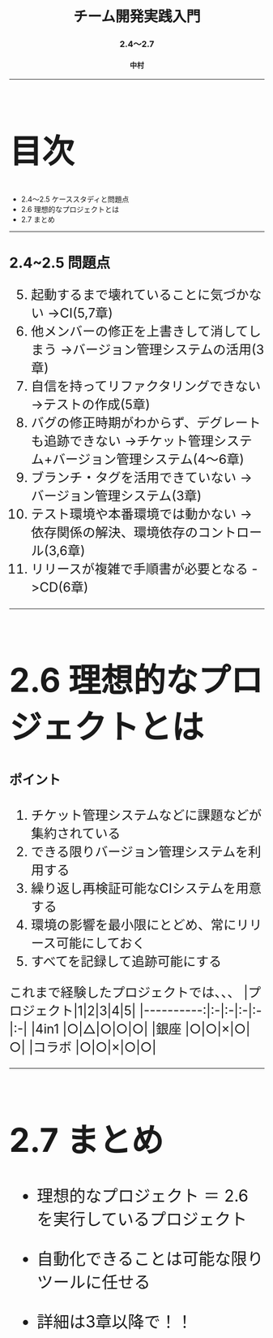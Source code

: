 <!-- $theme: gaia -->

# <div style="text-align: center;">チーム開発実践入門</div>

### <div style="text-align: center;">2.4～2.7</div>

#### <div style="text-align: center;">中村</div>

---
<div style="font-size: 24pt">

# 目次
</div>

* 2.4～2.5 ケーススタディと問題点
* 2.6 理想的なプロジェクトとは
* 2.7 まとめ

---
# 2.4~2.5 問題点
<div style="font-size: 19pt">

5. 起動するまで壊れていることに気づかない
->CI(5,7章)
6. 他メンバーの修正を上書きして消してしまう
->バージョン管理システムの活用(3章)
7. 自信を持ってリファクタリングできない
->テストの作成(5章)
8. バグの修正時期がわからず、デグレートも追跡できない
->チケット管理システム+バージョン管理システム(4～6章)
9. ブランチ・タグを活用できていない
->バージョン管理システム(3章)
10. テスト環境や本番環境では動かない
->依存関係の解決、環境依存のコントロール(3,6章)
11. リリースが複雑で手順書が必要となる
->CD(6章)

</div>

---
<div style="font-size: 24pt">

# 2.6 理想的なプロジェクトとは
</div>

<div style="font-size: 19pt">

#### ポイント
1. チケット管理システムなどに課題などが集約されている
2. できる限りバージョン管理システムを利用する
3. 繰り返し再検証可能なCIシステムを用意する
4. 環境の影響を最小限にとどめ、常にリリース可能にしておく
5. すべてを記録して追跡可能にする

これまで経験したプロジェクトでは、、、
|プロジェクト|1|2|3|4|5|
|----------:|:-|:-|:-|:-|:-|
|4in1       |○|△|○|○|○|
|銀座       |○|○|×|○|○|
|コラボ     |○|○|×|○|○|

</div>

---
<div style="font-size: 24pt">

# 2.7 まとめ
<div>

* 理想的なプロジェクト
  ＝ 2.6を実行しているプロジェクト

* 自動化できることは可能な限りツールに任せる

* 詳細は3章以降で！！
